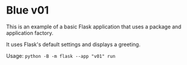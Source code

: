 # Blue v01

This is an example of a basic Flask application that uses a package and application factory.

It uses Flask's default settings and displays a greeting.

Usage: `python -B -m flask --app "v01" run`

